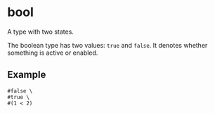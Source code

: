 # bool

A type with two states.

The boolean type has two values: `true` and `false`. It denotes whether something is active or enabled.

## Example

```typst
#false \
#true \
#(1 < 2)
```

